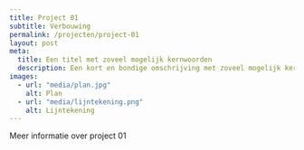 ```yaml
---
title: Project 01
subtitle: Verbouwing
permalink: /projecten/project-01
layout: post
meta:
  title: Een titel met zoveel mogelijk kernwoorden
  description: Een kort en bondige omschrijving met zoveel mogelijk kernwoorden zoals architect, nieuwbouw, verbouwingen, renovaties...
images:
  - url: "media/plan.jpg"
    alt: Plan
  - url: "media/lijntekening.png"
    alt: Lijntekening
---
```


Meer informatie over project 01
